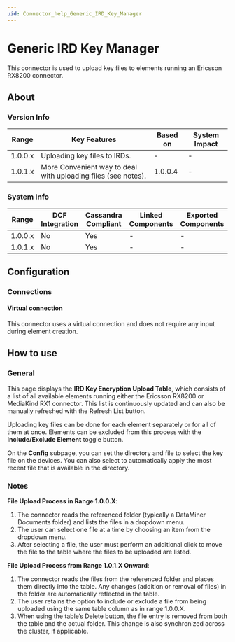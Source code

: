 ```yaml
---
uid: Connector_help_Generic_IRD_Key_Manager
---
```


# Generic IRD Key Manager

This connector is used to upload key files to elements running an Ericsson RX8200 connector.

## About

### Version Info

| Range     | Key Features                                                 | Based on     | System Impact     |
|-----------|--------------------------------------------------------------|--------------|-------------------|
| 1.0.0.x   | Uploading key files to IRDs.                                 | -            | -                 |
| 1.0.1.x   | More Convenient way to deal with uploading files (see notes).| 1.0.0.4      | -                 |

### System Info

| Range     | DCF Integration     | Cassandra Compliant     | Linked Components     | Exported Components     |
|-----------|---------------------|-------------------------|-----------------------|-------------------------|
| 1.0.0.x   | No                  | Yes                     | -                     | -                       |
| 1.0.1.x   | No                  | Yes                     | -                     | -                       |

## Configuration

### Connections

#### Virtual connection

This connector uses a virtual connection and does not require any input during element creation.

## How to use

### General

This page displays the **IRD Key Encryption Upload Table**, which consists of a list of all available elements running either the Ericsson RX8200 or MediaKind RX1 connector. This list is continuously updated and can also be manually refreshed with the Refresh List button.

Uploading key files can be done for each element separately or for all of them at once. Elements can be excluded from this process with the **Include/Exclude Element** toggle button.

On the **Config** subpage, you can set the directory and file to select the key file on the devices. You can also select to automatically apply the most recent file that is available in the directory.

### Notes

**File Upload Process in Range 1.0.0.X**:

1) The connector reads the referenced folder (typically a DataMiner Documents folder) and lists the files in a dropdown menu.
2) The user can select one file at a time by choosing an item from the dropdown menu.
3) After selecting a file, the user must perform an additional click to move the file to the table where the files to be uploaded are listed.

**File Upload Process from Range 1.0.1.X Onward**:

1) The connector reads the files from the referenced folder and places them directly into the table. Any changes (addition or removal of files) in the folder are automatically reflected in the table.
2) The user retains the option to include or exclude a file from being uploaded using the same table column as in range 1.0.0.X.
3) When using the table’s Delete button, the file entry is removed from both the table and the actual folder. This change is also synchronized across the cluster, if applicable.

